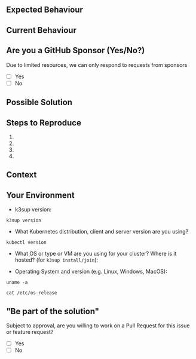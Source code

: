 <!--- Provide a general summary of the issue in the Title above -->

## Expected Behaviour
<!--- If you're describing a bug, tell us what should happen -->
<!--- If you're suggesting a change/improvement, tell us how it should work -->

## Current Behaviour
<!--- If describing a bug, tell us what happens instead of the expected behavior -->
<!--- If suggesting a change/improvement, explain the difference from current behavior -->

## Are you a GitHub Sponsor (Yes/No?)

Due to limited resources, we can only respond to requests from sponsors

<!--- Check at https://github.com/sponsors/alexellis -->

- [ ] Yes
- [ ] No

## Possible Solution
<!--- Not obligatory, but suggest a fix/reason for the bug, -->
<!--- or ideas how to implement the addition or change -->


## Steps to Reproduce
<!--- Provide a link to a live example, or an unambiguous set of steps to -->
<!--- reproduce this bug. Include code to reproduce, if relevant -->
1.
2.
3.
4.

## Context
<!--- How has this issue affected you? What are you trying to accomplish? -->
<!--- Providing context helps us come up with a solution that is most useful in the real world -->

## Your Environment

* k3sup version:

```
k3sup version
```

* What Kubernetes distribution, client and server version are you using?

```
kubectl version
```

* What OS or type or VM are you using for your cluster? Where is it hosted? (for `k3sup install/join`):

* Operating System and version (e.g. Linux, Windows, MacOS):

```
uname -a

cat /etc/os-release
```

## "Be part of the solution"

Subject to approval, are you willing to work on a Pull Request for this issue or feature request?

- [ ] Yes
- [ ] No
